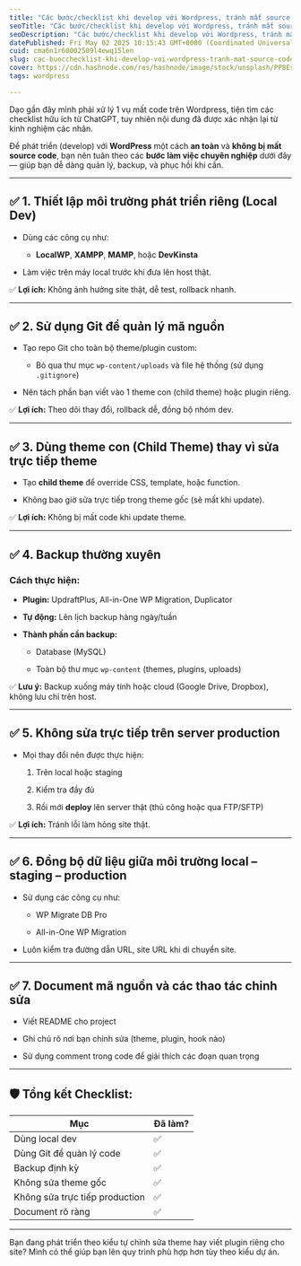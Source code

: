```yaml
---
title: "Các bước/checklist khi develop với Wordpress, tránh mất source code"
seoTitle: "Các bước/checklist khi develop với Wordpress, tránh mất source code"
seoDescription: "Các bước/checklist khi develop với Wordpress, tránh mất source code"
datePublished: Fri May 02 2025 10:15:43 GMT+0000 (Coordinated Universal Time)
cuid: cma6n1r60002509l4ewq15len
slug: cac-buocchecklist-khi-develop-voi-wordpress-tranh-mat-source-code
cover: https://cdn.hashnode.com/res/hashnode/image/stock/unsplash/PP8Escz15d8/upload/9f53760f1ac9926a306d3b26aa8905cb.jpeg
tags: wordpress

---
```


Dạo gần đây mình phải xử lý 1 vụ mất code trên Wordpress, tiện tìm các checklist hữu ích từ ChatGPT, tuy nhiên nội dung đã được xác nhận lại từ kinh nghiệm các nhân.

Để phát triển (develop) với **WordPress** một cách **an toàn** và **không bị mất source code**, bạn nên tuân theo các **bước làm việc chuyên nghiệp** dưới đây — giúp bạn dễ dàng quản lý, backup, và phục hồi khi cần.

---

## ✅ 1. **Thiết lập môi trường phát triển riêng (Local Dev)**

* Dùng các công cụ như:
    
    * **LocalWP**, **XAMPP**, **MAMP**, hoặc **DevKinsta**
        
* Làm việc trên máy local trước khi đưa lên host thật.
    

✅ **Lợi ích:** Không ảnh hưởng site thật, dễ test, rollback nhanh.

---

## ✅ 2. **Sử dụng Git để quản lý mã nguồn**

* Tạo repo Git cho toàn bộ theme/plugin custom:
    
    * Bỏ qua thư mục `wp-content/uploads` và file hệ thống (sử dụng `.gitignore`)
        
* Nên tách phần bạn viết vào 1 theme con (child theme) hoặc plugin riêng.
    

✅ **Lợi ích:** Theo dõi thay đổi, rollback dễ, đồng bộ nhóm dev.

---

## ✅ 3. **Dùng theme con (Child Theme) thay vì sửa trực tiếp theme**

* Tạo **child theme** để override CSS, template, hoặc function.
    
* Không bao giờ sửa trực tiếp trong theme gốc (sẽ mất khi update).
    

✅ **Lợi ích:** Không bị mất code khi update theme.

---

## ✅ 4. **Backup thường xuyên**

### Cách thực hiện:

* **Plugin:** UpdraftPlus, All-in-One WP Migration, Duplicator
    
* **Tự động:** Lên lịch backup hàng ngày/tuần
    
* **Thành phần cần backup:**
    
    * Database (MySQL)
        
    * Toàn bộ thư mục `wp-content` (themes, plugins, uploads)
        

✅ **Lưu ý:** Backup xuống máy tính hoặc cloud (Google Drive, Dropbox), không lưu chỉ trên host.

---

## ✅ 5. **Không sửa trực tiếp trên server production**

* Mọi thay đổi nên được thực hiện:
    
    1. Trên local hoặc staging
        
    2. Kiểm tra đầy đủ
        
    3. Rồi mới **deploy** lên server thật (thủ công hoặc qua FTP/SFTP)
        

✅ **Lợi ích:** Tránh lỗi làm hỏng site thật.

---

## ✅ 6. **Đồng bộ dữ liệu giữa môi trường local – staging – production**

* Sử dụng các công cụ như:
    
    * WP Migrate DB Pro
        
    * All-in-One WP Migration
        
* Luôn kiểm tra đường dẫn URL, site URL khi di chuyển site.
    

---

## ✅ 7. **Document mã nguồn và các thao tác chỉnh sửa**

* Viết README cho project
    
* Ghi chú rõ nơi bạn chỉnh sửa (theme, plugin, hook nào)
    
* Sử dụng comment trong code để giải thích các đoạn quan trọng
    

---

## 🛡️ Tổng kết Checklist:

| Mục | Đã làm? |
| --- | --- |
| Dùng local dev | ✅ |
| Dùng Git để quản lý code | ✅ |
| Backup định kỳ | ✅ |
| Không sửa theme gốc | ✅ |
| Không sửa trực tiếp production | ✅ |
| Document rõ ràng | ✅ |

---

Bạn đang phát triển theo kiểu tự chỉnh sửa theme hay viết plugin riêng cho site? Mình có thể giúp bạn lên quy trình phù hợp hơn tùy theo kiểu dự án.